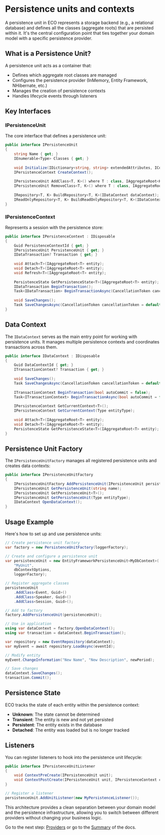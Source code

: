 # Persistence units and contexts

A persistence unit in ECO represents a storage backend (e.g., a relational database) and defines all the classes (aggregate roots) that are persisted within it. It's the central configuration point that ties together your domain model with a specific persistence provider.

## What is a Persistence Unit?

A persistence unit acts as a container that:

- Defines which aggregate root classes are managed
- Configures the persistence provider (InMemory, Entity Framework, NHibernate, etc.)
- Manages the creation of persistence contexts
- Handles lifecycle events through listeners

## Key Interfaces

### IPersistenceUnit

The core interface that defines a persistence unit:

~~~ c#
public interface IPersistenceUnit
{
    string Name { get; }
    IEnumerable<Type> Classes { get; }
    
    void Initialize(IDictionary<string, string> extendedAttributes, IConfiguration configuration);
    IPersistenceContext CreateContext();
    
    IPersistenceUnit AddClass<T, K>() where T : class, IAggregateRoot<K>;
    IPersistenceUnit RemoveClass<T, K>() where T : class, IAggregateRoot<K>;
    
    IRepository<T, K> BuildRepository<T, K>(IDataContext dataContext);
    IReadOnlyRepository<T, K> BuildReadOnlyRepository<T, K>(IDataContext dataContext);
}
~~~

### IPersistenceContext

Represents a session with the persistence store:

~~~ c#
public interface IPersistenceContext : IDisposable
{
    Guid PersistenceContextId { get; }
    IPersistenceUnit PersistenceUnit { get; }
    IDataTransaction? Transaction { get; }
    
    void Attach<T>(IAggregateRoot<T> entity);
    void Detach<T>(IAggregateRoot<T> entity);
    void Refresh<T>(IAggregateRoot<T> entity);
    
    PersistenceState GetPersistenceState<T>(IAggregateRoot<T> entity);
    IDataTransaction BeginTransaction();
    Task<IDataTransaction> BeginTransactionAsync(CancellationToken cancellationToken = default);
    
    void SaveChanges();
    Task SaveChangesAsync(CancellationToken cancellationToken = default);
}
~~~

## Data Context

The `IDataContext` serves as the main entry point for working with persistence units. It manages multiple persistence contexts and coordinates transactions across them.

~~~ c#
public interface IDataContext : IDisposable
{
    Guid DataContextId { get; }
    ITransactionContext? Transaction { get; }
    
    void SaveChanges();
    Task SaveChangesAsync(CancellationToken cancellationToken = default);
    
    ITransactionContext BeginTransaction(bool autoCommit = false);
    Task<ITransactionContext> BeginTransactionAsync(bool autoCommit = false, CancellationToken cancellationToken = default);
    
    IPersistenceContext GetCurrentContext<T>();
    IPersistenceContext GetCurrentContext(Type entityType);
    
    void Attach<T>(IAggregateRoot<T> entity);
    void Detach<T>(IAggregateRoot<T> entity);
    PersistenceState GetPersistenceState<T>(IAggregateRoot<T> entity);
}
~~~

## Persistence Unit Factory

The `IPersistenceUnitFactory` manages all registered persistence units and creates data contexts:

~~~ c#
public interface IPersistenceUnitFactory
{
    IPersistenceUnitFactory AddPersistenceUnit(IPersistenceUnit persistenceUnit);
    IPersistenceUnit GetPersistenceUnit(string name);
    IPersistenceUnit GetPersistenceUnit<T>();
    IPersistenceUnit GetPersistenceUnit(Type entityType);
    IDataContext OpenDataContext();
}
~~~

## Usage Example

Here's how to set up and use persistence units:

~~~ c#
// Create persistence unit factory
var factory = new PersistenceUnitFactory(loggerFactory);

// Create and configure a persistence unit
var persistenceUnit = new EntityFrameworkPersistenceUnit<MyDbContext>(
    "MyUnit", 
    dbContextOptions, 
    loggerFactory);

// Register aggregate classes
persistenceUnit
    .AddClass<Event, Guid>()
    .AddClass<Speaker, Guid>()
    .AddClass<Session, Guid>();

// Add to factory
factory.AddPersistenceUnit(persistenceUnit);

// Use in application
using var dataContext = factory.OpenDataContext();
using var transaction = dataContext.BeginTransaction();

var repository = new EventRepository(dataContext);
var myEvent = await repository.LoadAsync(eventId);

// Modify entity
myEvent.ChangeInformation("New Name", "New Description", newPeriod);

// Save changes
dataContext.SaveChanges();
transaction.Commit();
~~~

## Persistence State

ECO tracks the state of each entity within the persistence context:

- **Unknown**: The state cannot be determined
- **Transient**: The entity is new and not yet persisted
- **Persistent**: The entity exists in the database
- **Detached**: The entity was loaded but is no longer tracked

## Listeners

You can register listeners to hook into the persistence unit lifecycle:

~~~ c#
public interface IPersistenceUnitListener
{
    void ContextPreCreate(IPersistenceUnit unit);
    void ContextPostCreate(IPersistenceUnit unit, IPersistenceContext context);
}

// Register a listener
persistenceUnit.AddUnitListener(new MyPersistenceListener());
~~~

This architecture provides a clean separation between your domain model and the persistence infrastructure, allowing you to switch between different providers without changing your business logic.

Go to the next step: [Providers](https://github.com/dogcane/ECO/blob/master/docs/Providers.md) or go to the [Summary](https://github.com/dogcane/ECO/blob/master/docs/Summary.md) of the docs.